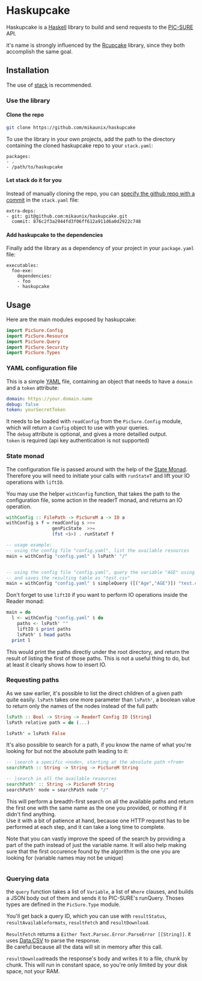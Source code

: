 # Haskupcake

Haskupcake is a [Haskell](https://www.haskell.org/) library to build and send requests to the [PIC-SURE](http://bd2k-picsure.hms.harvard.edu/) API.

it's name is strongly influenced by the [Rcupcake](https://github.com/hms-dbmi/Rcupcake) library, since they both accomplish the same goal.

## Installation

The use of [stack](https://docs.haskellstack.org/en/stable/install_and_upgrade/) is recommended.


### Use the library

#### Clone the repo

```sh
git clone https://github.com/mikaunix/haskupcake
```

To use the library in your own projects, add the path to the directory containing the cloned haskupcake repo to your `stack.yaml`:

```
packages:
- .
- /path/to/haskupcake
```
#### Let stack do it for you

Instead of manually cloning the repo, you can [specify the github repo with a commit](https://github.com/commercialhaskell/stack/blob/master/doc/yaml_configuration.md#git-and-mercurial-repos) in the `stack.yaml` file:

```
extra-deps:
- git: git@github.com:mikaunix/haskupcake.git
  commit: 876c2f3a2944fd3f06ff612a911d6a0d2922c748
```

#### Add haskupcake to the dependencies

Finally add the library as a dependency of your project in your `package.yaml` file:

```
executables:
  foo-exe:
    dependencies:
    - foo
    - haskupcake
```

## Usage

Here are the main modules exposed by haskupcake:

```haskell
import PicSure.Config
import PicSure.Resource
import PicSure.Query
import PicSure.Security
import PicSure.Types
```

### YAML configuration file

This is a simple [YAML](https://en.wikipedia.org/wiki/YAML) file, containing an object that needs to have a `domain` and a `token` attribute:

```yaml
domain: https://your.domain.name
debug: false
token: yourSecretToken
```

It needs to be loaded with `readConfig` from the `PicSure.Config` module, which will return a `Config` object to use with your queries.  
The `debug` attribute is optional, and gives a more detailled output.  
`token` is required (api key authentication is not supported)

### State monad

The configuration file is passed around with the help of the [State Monad](https://wiki.haskell.org/All_About_Monads#The_State_monad).
Therefore you will need to initiate your calls with `runStateT` and lift your IO operations with `liftIO`.

You may use the helper `withConfig` function, that takes the path to the configuration file, some action in the readerT monad, and returns an IO operation.

```haskell
withConfig :: FilePath -> PicSureM a -> IO a
withConfig s f = readConfig s >>=
                 genPicState  >>=
                 (fst <$>) . runStateT f

-- usage example:
-- using the config file "config.yaml", list the available resources
main = withConfig "config.yaml" $ lsPath' "/"


-- using the config file "config.yaml", query the variable "AGE" using the alias name "Age"
-- and saves the resulting table as "test.csv"
main = withConfig "config.yaml" $ simpleQuery ([("Age","AGE")]) "test.csv"
```

Don't forget to use `liftIO` if you want to perform IO operations inside the Reader monad:

```haskell
main = do
  l <- withConfig "config.yaml" $ do
    paths <- lsPath' ""
    liftIO $ print paths
    lsPath' $ head paths
  print l
```

This would print the paths directly under the root directory, and return the result of listing the first of those paths. This is not a useful thing to do, but at least it clearly shows how to insert IO.

### Requesting paths

As we saw earlier, it's possible to list the direct children of a given path quite easily. `lsPath` takes one more parameter than `lsPath'`, a boolean value to return only the names of the nodes instead of the full path:

```haskell
lsPath :: Bool -> String -> ReaderT Config IO [String]
lsPath relative path = do (...)

lsPath' = lsPath False
```

It's also possible to search for a path, if you know the name of what you're looking for but not the absolute path leading to it:

```haskell
-- |search a specific <node>, starting at the absolute path <from>
searchPath :: String -> String -> PicSureM String

-- |search in all the available resources
searchPath' :: String -> PicSureM String
searchPath' node = searchPath node "/"
```

This will perform a breadth-first search on all the available paths and return the first one with the same name as the one you provided, or nothing if it didn't find anything.  
Use it with a bit of patience at hand, because one HTTP request has to be performed at each step, and it can take a long time to complete.

Note that you can vastly improve the speed of the search by providing a part of the path instead of just the variable name. It will also help making sure that the first occurence found by the algorithm is the one you are looking for (variable names may not be unique)

```haskell

```

### Querying data

the `query` function takes a list of `Variable`, a list of `Where` clauses, and builds a JSON body out of them and sends it to PIC-SURE's runQuery. Thoses types are defined in the `PicSure.Type` module.

You'll get back a query ID, which you can use with `resultStatus`, `resultAvailableformats`, `resultFetch` and `resultDownload`.

`ResultFetch` returns a `Either Text.Parsec.Error.ParseError [[String]]`. it uses [Data.CSV](https://hackage.haskell.org/package/MissingH-1.4.0.1/docs/Data-CSV.html) to parse the response.  
Be careful because all the data will sit in memory after this call.

`resultDownload`reads the response's body and writes it to a file, chunk by chunk. This will run in constant space, so you're only limited by your disk space, not your RAM.
